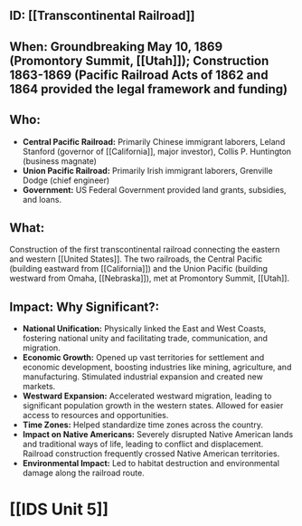 ## ID: [[Transcontinental Railroad]]

## When:  Groundbreaking May 10, 1869 (Promontory Summit, [[Utah]]); Construction 1863-1869 (Pacific Railroad Acts of 1862 and 1864 provided the legal framework and funding)

## Who:
* **Central Pacific Railroad:** Primarily Chinese immigrant laborers, Leland Stanford (governor of [[California]], major investor), Collis P. Huntington (business magnate)
* **Union Pacific Railroad:** Primarily Irish immigrant laborers, Grenville Dodge (chief engineer)
* **Government:**  US Federal Government provided land grants, subsidies, and loans.


## What: 
Construction of the first transcontinental railroad connecting the eastern and western [[United States]].  The two railroads, the Central Pacific (building eastward from [[California]]) and the Union Pacific (building westward from Omaha, [[Nebraska]]), met at Promontory Summit, [[Utah]].

## Impact: Why Significant?:
* **National Unification:**  Physically linked the East and West Coasts, fostering national unity and facilitating trade, communication, and migration.
* **Economic Growth:**  Opened up vast territories for settlement and economic development, boosting industries like mining, agriculture, and manufacturing.  Stimulated industrial expansion and created new markets.
* **Westward Expansion:**  Accelerated westward migration, leading to significant population growth in the western states.  Allowed for easier access to resources and opportunities.
* **Time Zones:** Helped standardize time zones across the country.
* **Impact on Native Americans:**  Severely disrupted Native American lands and traditional ways of life, leading to conflict and displacement.  Railroad construction frequently crossed Native American territories.
* **Environmental Impact:**  Led to habitat destruction and environmental damage along the railroad route.



# [[IDS Unit 5]]